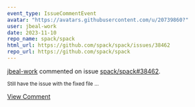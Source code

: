 ```yaml
---
event_type: IssueCommentEvent
avatar: "https://avatars.githubusercontent.com/u/20739860?"
user: jbeal-work
date: 2023-11-10
repo_name: spack/spack
html_url: https://github.com/spack/spack/issues/38462
repo_url: https://github.com/spack/spack
---
```


<a href='https://github.com/jbeal-work' target='_blank'>jbeal-work</a> commented on issue <a href='https://github.com/spack/spack/issues/38462' target='_blank'>spack/spack#38462</a>.

<small>Still have the issue with the fixed file ...</small>

<a href='https://github.com/spack/spack/issues/38462' target='_blank'>View Comment</a>